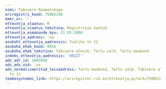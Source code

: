 ```yaml
---
nimi: Tabivere Raamatukogu
ariregistri_kood: 75002146
kmkr_nr: ''
ettevotja_staatus: R
ettevotja_staatus_tekstina: Registrisse kantud
ettevotja_esmakande_kpv: 11.05.2000
ettevotja_aadress: .na
asukoht_ettevotja_aadressis: Tuuliku tn 11
asukoha_ehak_kood: 8016
asukoha_ehak_tekstina: Tabivere alevik, Tartu vald, Tartu maakond
indeks_ettevotja_aadressis: '49127'
ads_adr_id: 2885948
ads_ads_oid: .na
ads_normaliseeritud_taisaadress: Tartu maakond, Tartu vald, Tabivere alevik, Tuuliku
  tn 11
teabesysteemi_link: https://ariregister.rik.ee/ettevotja.py?ark=75002146&ref=rekvisiidid
---
```

